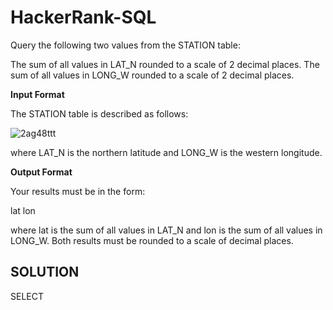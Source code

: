 # HackerRank-SQL

Query the following two values from the STATION table:

The sum of all values in LAT_N rounded to a scale of 2 decimal places.
The sum of all values in LONG_W rounded to a scale of 2 decimal places.

**Input Format**

The STATION table is described as follows:

![2ag48ttt](https://github.com/AnjaliMizJ/HackerRank-SQL/assets/31090029/fca395f9-0457-4e8e-b9da-dd00fcb25bb6)


where LAT_N is the northern latitude and LONG_W is the western longitude.

**Output Format**

Your results must be in the form:


lat lon


where lat is the sum of all values in LAT_N and lon is the sum of all values in LONG_W. Both results must be rounded to a scale of  decimal places.

<H2>SOLUTION</H2>

SELECT
